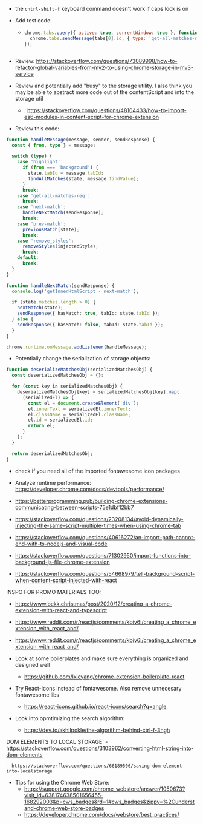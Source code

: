 - the `cntrl-shift-f` keyboard command doesn't work if caps lock is on
- Add test code:
    - ```js
      chrome.tabs.query({ active: true, currentWindow: true }, function (tabs) {
        chrome.tabs.sendMessage(tabs[0].id, { type: 'get-all-matches-req' });
      });
    ```

- Review: https://stackoverflow.com/questions/73089998/how-to-refactor-global-variables-from-mv2-to-using-chrome-storage-in-mv3-service

- Review and potentially add "busy" to the storage utility. I also think you may be able to abstract more code out of the contentScript and into the storage util
    - : https://stackoverflow.com/questions/48104433/how-to-import-es6-modules-in-content-script-for-chrome-extension


- Review this code:
```ts
function handleMessage(message, sender, sendResponse) {
  const { from, type } = message;

  switch (type) {
    case 'highlight':
      if (from === 'background') {
        state.tabId = message.tabId;
        findAllMatches(state, message.findValue);
      }
      break;
    case 'get-all-matches-req':
      break;
    case 'next-match':
      handleNextMatch(sendResponse);
      break;
    case 'prev-match':
      previousMatch(state);
      break;
    case 'remove_styles':
      removeStyles(injectedStyle);
      break;
    default:
      break;
  }
}

function handleNextMatch(sendResponse) {
  console.log('getInnerHtmlScript - next-match');

  if (state.matches.length > 0) {
    nextMatch(state);
    sendResponse({ hasMatch: true, tabId: state.tabId });
  } else {
    sendResponse({ hasMatch: false, tabId: state.tabId });
  }
}

chrome.runtime.onMessage.addListener(handleMessage);
```


- Potentially change the serialization of storage objects:
```ts
function deserializeMatchesObj(serializedMatchesObj) {
  const deserializedMatchesObj = {};

  for (const key in serializedMatchesObj) {
    deserializedMatchesObj[key] = serializedMatchesObj[key].map(
      (serializedEl) => {
        const el = document.createElement('div');
        el.innerText = serializedEl.innerText;
        el.className = serializedEl.className;
        el.id = serializedEl.id;
        return el;
      }
    );
  }

  return deserializedMatchesObj;
}
```

- check if you need all of the imported fontawesome icon packages
- Analyze runtime performance: https://developer.chrome.com/docs/devtools/performance/

- https://betterprogramming.pub/building-chrome-extensions-communicating-between-scripts-75e1dbf12bb7

- https://stackoverflow.com/questions/23208134/avoid-dynamically-injecting-the-same-script-multiple-times-when-using-chrome-tab

- https://stackoverflow.com/questions/40616272/an-import-path-cannot-end-with-ts-nodejs-and-visual-code

- https://stackoverflow.com/questions/71302950/import-functions-into-background-js-file-chrome-extension

- https://stackoverflow.com/questions/54668979/tell-background-script-when-content-script-injected-with-react

INSPO FOR PROMO MATERIALS TOO:
- https://www.bekk.christmas/post/2020/12/creating-a-chrome-extension-with-react-and-typescript

- https://www.reddit.com/r/reactjs/comments/kbiv6i/creating_a_chrome_extension_with_react_and/

- https://www.reddit.com/r/reactjs/comments/kbiv6i/creating_a_chrome_extension_with_react_and/

- Look at some boilerplates and make sure everything is organized and designed well
    - https://github.com/lxieyang/chrome-extension-boilerplate-react

- Try React-Icons instead of fontawesome. Also remove unnecesary fontawesome libs
    - https://react-icons.github.io/react-icons/search?q=angle

- Look into opmtimizing the search algorithm:
    - https://dev.to/akhilpokle/the-algorithm-behind-ctrl-f-3hgh


DOM ELEMENTS TO LOCAL STORAGE:
    - https://stackoverflow.com/questions/3103962/converting-html-string-into-dom-elements

    - https://stackoverflow.com/questions/66189506/saving-dom-element-into-localstorage


- Tips for using the Chrome Web Store:
    - https://support.google.com/chrome_webstore/answer/1050673?visit_id=638174638501656455-168292003&p=cws_badges&rd=1#cws_badges&zippy=%2Cunderstand-chrome-web-store-badges
    - https://developer.chrome.com/docs/webstore/best_practices/
